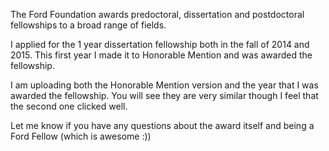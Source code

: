 The Ford Foundation awards predoctoral, dissertation and postdoctoral fellowships to a broad range of fields.

I applied for the 1 year dissertation fellowship both in the fall of 2014 and 2015. This first year I made it to Honorable Mention and was awarded the fellowship. 

I am uploading both the Honorable Mention version and the year that I was awarded the fellowship. You will see they are very similar though I feel that the second one clicked well.

Let me know if you have any questions about the award itself and being a Ford Fellow (which is awesome :))


